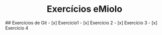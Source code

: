 <h1 style="text-align:center">Exercícios eMiolo</h1>
## Exercícios de Git
- [x] Exercício1
- [x] Exercício 2
- [x] Exercício 3
- [x] Exercício 4

